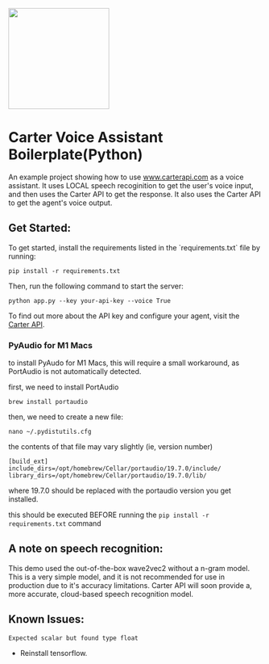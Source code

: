 <a href="https://www.carterapi.com"><img src="https://151297354-files.gitbook.io/~/files/v0/b/gitbook-x-prod.appspot.com/o/spaces%2FciRkFwFdI6llRRifmbqJ%2Fuploads%2FrWJk4wUxapMwAgqOV3Np%2FBUILT-WITH-CARTER.svg?alt=media&token=32f7a446-b9b8-4ded-9263-1c11158c9c2f" style="width: 200px;" /></a>

# Carter Voice Assistant Boilerplate(Python)
An example project showing how to use www.carterapi.com as a voice assistant. It uses LOCAL speech recoginition to get the user's voice input, and then uses the Carter API to get the response. It also uses the Carter API to get the agent's voice output.

<h2>Get Started:</h2>
To get started, install the requirements listed in the `requirements.txt` file by running:

```pip install -r requirements.txt```

Then, run the following command to start the server:

```python app.py --key your-api-key --voice True```

To find out more about the API key and configure your agent, visit the [Carter API](https://www.carterapi.com/).

<h3>PyAudio for M1 Macs</h3>

to install PyAudo for M1 Macs, this will require a small workaround, as PortAudio is not automatically detected.

first, we need to install PortAudio

```brew install portaudio```

then, we need to create a new file:

```nano ~/.pydistutils.cfg```

the contents of that file may vary slightly (ie, version number)

```
[build_ext]
include_dirs=/opt/homebrew/Cellar/portaudio/19.7.0/include/
library_dirs=/opt/homebrew/Cellar/portaudio/19.7.0/lib/
```

where 19.7.0 should be replaced with the portaudio version you get installed.

this should be executed BEFORE running the `pip install -r requirements.txt` command

<h2>A note on speech recognition:</h2>
This demo used the out-of-the-box wave2vec2 without a n-gram model. This is a very simple model, and it is not recommended for use in production due to it's accuracy limitations. Carter API will soon provide a, more accurate, cloud-based speech recognition model.

<h2>Known Issues:</h2>

```Expected scalar but found type float```

- Reinstall tensorflow.

